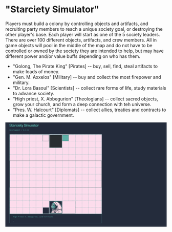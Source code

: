# "Starciety Simulator"
Players must build a colony by controlling objects and artifacts, and recruiting party members to reach a unique society goal, or destroying the other player's base. Each player will start as one of the 5 society leaders. There are over 100 different objects, artifacts, and crew members. All in game objects will pool in the middle of the map and do not have to be controlled or owned by the society they are intended to help, but may have different power and/or value buffs depending on who has them.
- "Golong, The Pirate King" [Pirates] -- buy, sell, find, steal artifacts to make loads of money.
- "Gen. M. Axxelos" [Military] -- buy and collect the most firepower and military.
- "Dr. Lora Basoul" [Scientists] -- collect rare forms of life, study materials to advance society.
- "High  priest, X. Abbegurion" [Theologians] -- collect sacred objects, grow your church, and form a deep connection with teh universe.
- "Pres. W. Halcourt" [Diplomats] -- collect allies, treaties and contracts to make a galactic government.

![Screenshot_development_2_22](screenshot.png)
